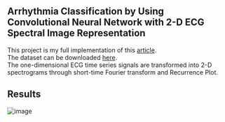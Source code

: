 ## Arrhythmia Classification by Using Convolutional Neural Network with  2-D ECG Spectral Image Representation

This project is my full implementation of this [article](https://www.mdpi.com/2072-4292/12/10/1685).\
The dataset can be downloaded [here](https://www.kaggle.com/datasets/mondejar/mitbih-database).\
The one-dimensional ECG time series signals are transformed into 2-D spectrograms through short-time Fourier transform and Recurrence Plot.

## Results
![image](https://github.com/user-attachments/assets/bb66ef5d-05ff-4584-8a6c-8cf3d10e1c24)


